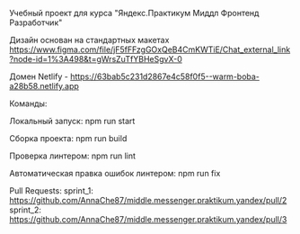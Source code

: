 Учебный проект для курса "Яндекс.Практикум Миддл Фронтенд Разработчик"

Дизайн основан на стандартных макетах https://www.figma.com/file/jF5fFFzgGOxQeB4CmKWTiE/Chat_external_link?node-id=1%3A498&t=gWrsZuTfYBHeSgvX-0

Домен Netlify - https://63bab5c231d2867e4c58f0f5--warm-boba-a28b58.netlify.app

Команды:

Локальный запуск: npm run start

Сборка проекта: npm run build

Проверка линтером: npm run lint

Автоматическая правка ошибок линтером: npm run fix

Pull Requests:
sprint_1: https://github.com/AnnaChe87/middle.messenger.praktikum.yandex/pull/2
sprint_2: https://github.com/AnnaChe87/middle.messenger.praktikum.yandex/pull/3
